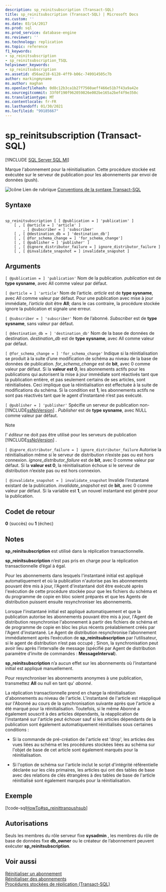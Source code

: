 ```yaml
---
description: sp_reinitsubscription (Transact-SQL)
title: sp_reinitsubscription (Transact-SQL) | Microsoft Docs
ms.custom: ''
ms.date: 03/14/2017
ms.prod: sql
ms.prod_service: database-engine
ms.reviewer: ''
ms.technology: replication
ms.topic: reference
f1_keywords:
- sp_reinitsubscription
- sp_reinitsubscription_TSQL
helpviewer_keywords:
- sp_reinitsubscription
ms.assetid: d56ae218-6128-4ff9-b06c-749914505c7b
author: markingmyname
ms.author: maghan
ms.openlocfilehash: 0d8c12b3ca1b27f7560aeff466e51b7f43a9a42e
ms.sourcegitcommit: 33f0f190f962059826e002be165a2bef4f9e350c
ms.translationtype: MT
ms.contentlocale: fr-FR
ms.lasthandoff: 01/30/2021
ms.locfileid: "99185667"
---
```

# <a name="sp_reinitsubscription-transact-sql"></a>sp_reinitsubscription (Transact-SQL)
[!INCLUDE [SQL Server SQL MI](../../includes/applies-to-version/sql-asdbmi.md)]

  Marque l'abonnement pour la réinitialisation. Cette procédure stockée est exécutée sur le serveur de publication pour les abonnements par envoi de données (push).  
  
 ![Icône Lien de rubrique](../../database-engine/configure-windows/media/topic-link.gif "Icône du lien de rubrique") [Conventions de la syntaxe Transact-SQL](../../t-sql/language-elements/transact-sql-syntax-conventions-transact-sql.md)  
  
## <a name="syntax"></a>Syntaxe  
  
```  
  
sp_reinitsubscription [ [ @publication = ] 'publication' ]  
    [ , [ @article = ] 'article' ]  
        , [ @subscriber = ] 'subscriber'  
    [ , [ @destination_db = ] 'destination_db']  
    [ , [ @for_schema_change = ] 'for_schema_change']  
    [ , [ @publisher = ] 'publisher' ]  
    [ , [ @ignore_distributor_failure = ] ignore_distributor_failure ]   
    [ , [ @invalidate_snapshot = ] invalidate_snapshot ]  
```  
  
## <a name="arguments"></a>Arguments  
`[ @publication = ] 'publication'` Nom de la publication. *publication* est de **type sysname**, avec All comme valeur par défaut.  
  
`[ @article = ] 'article'` Nom de l’article. *article* est de **type sysname**, avec All comme valeur par défaut. Pour une publication avec mise à jour immédiate, *l’article* doit être **All**; dans le cas contraire, la procédure stockée ignore la publication et signale une erreur.  
  
`[ @subscriber = ] 'subscriber'` Nom de l’abonné. *Subscriber* est de **type sysname**, sans valeur par défaut.  
  
`[ @destination_db = ] 'destination_db'` Nom de la base de données de destination. *destination_db* est de **type sysname**, avec All comme valeur par défaut.  
  
`[ @for_schema_change = ] 'for_schema_change'` Indique si la réinitialisation se produit à la suite d’une modification de schéma au niveau de la base de données de publication. *for_schema_change* est de **bit**, avec 0 comme valeur par défaut. Si la **valeur est 0**, les abonnements actifs pour les publications qui autorisent la mise à jour immédiate sont réactivés tant que la publication entière, et pas seulement certains de ses articles, sont réinitialisées. Ceci implique que la réinitialisation est effectuée à la suite de modifications du schéma. Si la condition est **1**, les abonnements actifs ne sont pas réactivés tant que le agent d’instantané n’est pas exécuté.  
  
`[ @publisher = ] 'publisher'` Spécifie un serveur de publication non- [!INCLUDE[ssNoVersion](../../includes/ssnoversion-md.md)] . *Publisher* est de **type sysname**, avec NULL comme valeur par défaut.  
  
> [!NOTE]  
>  l' *éditeur* ne doit pas être utilisé pour les serveurs de publication [!INCLUDE[ssNoVersion](../../includes/ssnoversion-md.md)] .  
  
`[ @ignore_distributor_failure = ] ignore_distributor_failure` Autorise la réinitialisation même si le serveur de distribution n’existe pas ou est hors connexion. *ignore_distributor_failure* est de **bit**, avec 0 comme valeur par défaut. Si la **valeur est 0**, la réinitialisation échoue si le serveur de distribution n’existe pas ou est hors connexion.  
  
`[ @invalidate_snapshot = ] invalidate_snapshot` Invalide l’instantané existant de la publication. *invalidate_snapshot* est de **bit**, avec 0 comme valeur par défaut. Si la variable est **1**, un nouvel instantané est généré pour la publication.  
  
## <a name="return-code-values"></a>Codet de retour  
 **0** (succès) ou **1** (échec)  
  
## <a name="remarks"></a>Notes  
 **sp_reinitsubscription** est utilisé dans la réplication transactionnelle.  
  
 **sp_reinitsubscription** n’est pas pris en charge pour la réplication transactionnelle d’égal à égal.  
  
 Pour les abonnements dans lesquels l'instantané initial est appliqué automatiquement et où la publication n'autorise pas les abonnements pouvant être mis à jour, l'Agent d'instantané doit être exécuté après l'exécution de cette procédure stockée pour que les fichiers du schéma et du programme de copie en bloc soient préparés et que les Agents de distribution puissent ensuite resynchroniser les abonnements.  
  
 Lorsque l'instantané initial est appliqué automatiquement et que la publication autorise les abonnements pouvant être mis à jour, l'Agent de distribution resynchronise l'abonnement à partir des fichiers de schéma et de programme de copie en bloc les plus récents préalablement créés par l'Agent d'instantané. Le Agent de distribution resynchronise l’abonnement immédiatement après l’exécution de **sp_reinitsubscription** par l’utilisateur, si le agent de distribution n’est pas occupé ; Sinon, la synchronisation peut avoir lieu après l’intervalle de message (spécifié par Agent de distribution paramètre d’invite de commandes : **MessageInterval**).  
  
 **sp_reinitsubscription** n’a aucun effet sur les abonnements où l’instantané initial est appliqué manuellement.  
  
 Pour resynchroniser les abonnements anonymes à une publication, transmettez **All** ou null en tant qu' *abonné*.  
  
 La réplication transactionnelle prend en charge la réinitialisation d'abonnements au niveau de l'article. L'instantané de l'article est réappliqué sur l'Abonné au cours de la synchronisation suivante après que l'article a été marqué pour la réinitialisation. Toutefois, si le même Abonné a également souscrit à des articles dépendants, la réapplication de l'instantané sur l'article peut échouer sauf si les articles dépendants de la publication sont également automatiquement réinitialisés sous certaines conditions :  
  
-   Si la commande de pré-création de l'article est 'drop', les articles des vues liées au schéma et les procédures stockées liées au schéma sur l'objet de base de cet article sont également marqués pour la réinitialisation.  
  
-   Si l'option de schéma sur l'article inclut le script d'intégrité référentielle déclarée sur les clés primaires, les articles qui ont des tables de base avec des relations de clés étrangères à des tables de base de l'article réinitialisé sont également marqués pour la réinitialisation.  
  
## <a name="example"></a>Exemple  
 [!code-sql[HowTo#sp_reinittranpushsub](../../relational-databases/replication/codesnippet/tsql/sp-reinitsubscription-tr_1.sql)]  
  
## <a name="permissions"></a>Autorisations  
 Seuls les membres du rôle serveur fixe **sysadmin** , les membres du rôle de base de données fixe **db_owner** ou le créateur de l’abonnement peuvent exécuter **sp_reinitsubscription**.  
  
## <a name="see-also"></a>Voir aussi  
 [Réinitialiser un abonnement](../../relational-databases/replication/reinitialize-a-subscription.md)   
 [Réinitialiser des abonnements](../../relational-databases/replication/reinitialize-subscriptions.md)   
 [Procédures stockées de réplication &#40;Transact-SQL&#41;](../../relational-databases/system-stored-procedures/replication-stored-procedures-transact-sql.md)  
  
  
